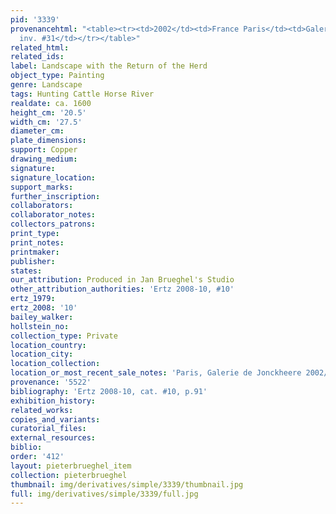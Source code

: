 ```yaml
---
pid: '3339'
provenancehtml: "<table><tr><td>2002</td><td>France Paris</td><td>Galerie de Jonckheere
  inv. #31</td></tr></table>"
related_html:
related_ids:
label: Landscape with the Return of the Herd
object_type: Painting
genre: Landscape
tags: Hunting Cattle Horse River
realdate: ca. 1600
height_cm: '20.5'
width_cm: '27.5'
diameter_cm:
plate_dimensions:
support: Copper
drawing_medium:
signature:
signature_location:
support_marks:
further_inscription:
collaborators:
collaborator_notes:
collectors_patrons:
print_type:
print_notes:
printmaker:
publisher:
states:
our_attribution: Produced in Jan Brueghel's Studio
other_attribution_authorities: 'Ertz 2008-10, #10'
ertz_1979:
ertz_2008: '10'
bailey_walker:
hollstein_no:
collection_type: Private
location_country:
location_city:
location_collection:
location_or_most_recent_sale_notes: 'Paris, Galerie de Jonckheere 2002/03, Cat. #24'
provenance: '5522'
bibliography: 'Ertz 2008-10, cat. #10, p.91'
exhibition_history:
related_works:
copies_and_variants:
curatorial_files:
external_resources:
biblio:
order: '412'
layout: pieterbrueghel_item
collection: pieterbrueghel
thumbnail: img/derivatives/simple/3339/thumbnail.jpg
full: img/derivatives/simple/3339/full.jpg
---
```

